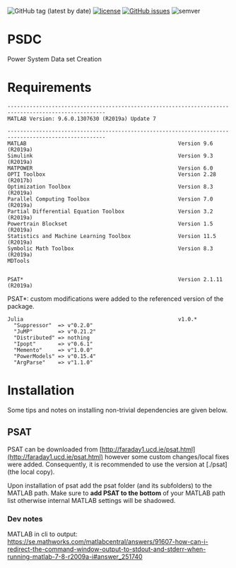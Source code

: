 ![GitHub tag (latest by date)](https://img.shields.io/github/v/tag/timonviola/PSDC)
[![license](https://img.shields.io/github/license/timonviola/PSDC.svg?style=flat-square)](./LICENSE)
[![GitHub issues](https://img.shields.io/github/issues/timonviola/PSDC)](https://github.com/timonviola/PSDC/issues)
![semver](https://img.shields.io/badge/semver-2.0.0-blue)
 
# PSDC
Power System Data set Creation

# Requirements
```
-----------------------------------------------------------------------------------------------------
MATLAB Version: 9.6.0.1307630 (R2019a) Update 7

-----------------------------------------------------------------------------------------------------
MATLAB                                                Version 9.6         (R2019a)
Simulink                                              Version 9.3         (R2019a)
MATPOWER                                              Version 6.0                 
OPTI Toolbox                                          Version 2.28        (R2017b)
Optimization Toolbox                                  Version 8.3         (R2019a)
Parallel Computing Toolbox                            Version 7.0         (R2019a)
Partial Differential Equation Toolbox                 Version 3.2         (R2019a)
Powertrain Blockset                                   Version 1.5         (R2019a)
Statistics and Machine Learning Toolbox               Version 11.5        (R2019a)
Symbolic Math Toolbox                                 Version 8.3         (R2019a)
MDTools


PSAT*                                                 Version 2.1.11      (R2019a)
```
PSAT*: custom modifications were added to the referenced version of the package.

```
Julia                                                 v1.0.*
  "Suppressor"  => v"0.2.0"
  "JuMP"        => v"0.21.2"
  "Distributed" => nothing
  "Ipopt"       => v"0.6.1"
  "Memento"     => v"1.0.0"
  "PowerModels" => v"0.15.4"
  "ArgParse"    => v"1.1.0"
```

# Installation
Some tips and notes on installing non-trivial dependencies are given below.

## PSAT
PSAT can be downloaded from [http://faraday1.ucd.ie/psat.html](http://faraday1.ucd.ie/psat.html)
however some custom changes/local fixes were added. Consequently, it is recommended
to use the version at [./psat](the local copy).

Upon installation of psat add the psat folder (and its subfolders) to the 
MATLAB path. Make sure to **add PSAT to the bottom** of your MATLAB path list
otherwise internal MATLAB settings will be shadowed.







### Dev notes
MATLAB in cli to output:
https://se.mathworks.com/matlabcentral/answers/91607-how-can-i-redirect-the-command-window-output-to-stdout-and-stderr-when-running-matlab-7-8-r2009a-i#answer_251740
